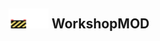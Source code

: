 ## <img src="../../.gitbook/assets/unknown.png" width="32" height="32" /><img src="../../.gitbook/assets/base.png" width="32" height="32" /> WorkshopMOD

